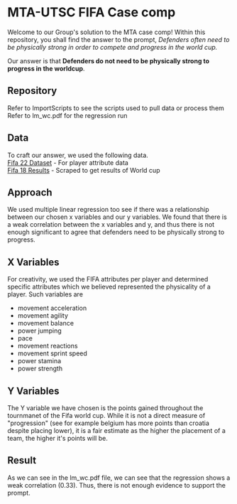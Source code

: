 # MTA-UTSC FIFA Case comp

Welcome to our Group's solution to the MTA case comp! Within this repository, you shall find the answer to the prompt, *Defenders often need to be physically strong in order to compete and progress in 
the world cup.*

Our answer is that **Defenders do not need to be physically strong to progress in the worldcup**.

## Repository
Refer to ImportScripts to see the scripts used to pull data or process them
Refer to lm_wc.pdf for the regression run

## Data
To craft our answer, we used the following data.  
[Fifa 22 Dataset](https://www.kaggle.com/datasets/stefanoleone992/fifa-22-complete-player-dataset) - For player attribute data  
[Fifa 18 Results](https://en.wikipedia.org/wiki/2018_FIFA_World_Cup) - Scraped to get results of World cup

## Approach

We used multiple linear regression too see if there was a relationship between our chosen x variables and our y variables. We found that there is a weak correlation between the x variables and y, and thus there is not enough significant to 
agree that defenders need to be physically strong to progress.

## X Variables
For creativity, we used the FIFA attributes per player and determined specific attributes which we believed represented the physicality of a player. Such variables are
- movement acceleration
- movement agility
- movement balance
- power jumping
- pace
- movement reactions
- movement sprint speed
- power stamina
- power strength

## Y Variables
The Y variable we have chosen is the points gained throughout the tournmanet of the Fifa world cup. While it is not a direct measure of "progression" (see for example belgium has more points than croatia despite placing lower), it is a fair estimate as the higher the placement of a team, the higher it's points will be.

## Result
As we can see in the lm_wc.pdf file, we can see that the regression shows a weak correlation (0.33). Thus, there is not enough evidence to support the prompt. 




